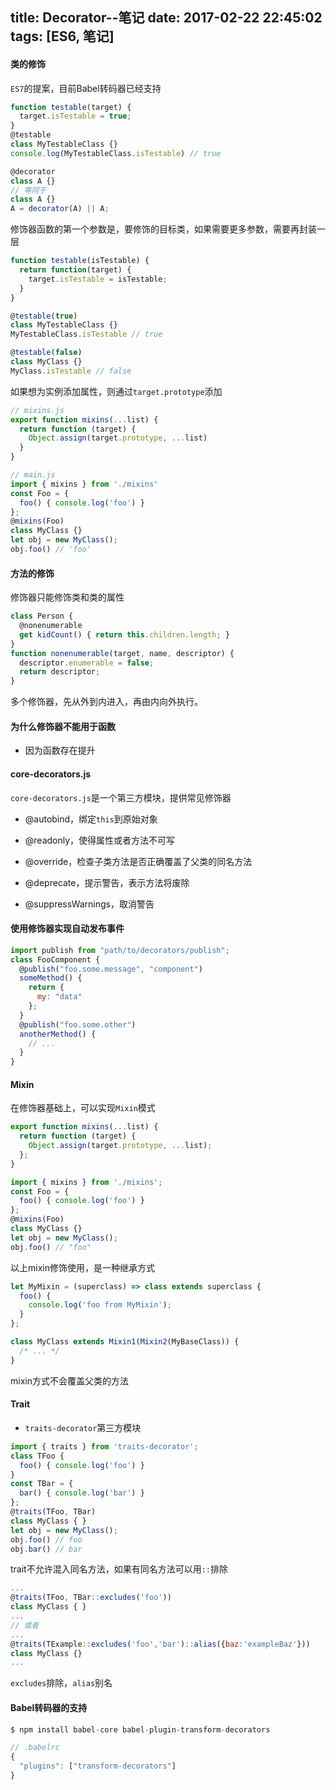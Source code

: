 title: Decorator--笔记
date: 2017-02-22 22:45:02
tags: [ES6, 笔记]
---

#### 类的修饰

`ES7`的提案，目前Babel转码器已经支持

```js
function testable(target) {
  target.isTestable = true;
}
@testable
class MyTestableClass {}
console.log(MyTestableClass.isTestable) // true
```
```js
@decorator
class A {}
// 等同于
class A {}
A = decorator(A) || A;
```
修饰器函数的第一个参数是，要修饰的目标类，如果需要更多参数，需要再封装一层

<!-- more -->

```js
function testable(isTestable) {
  return function(target) {
    target.isTestable = isTestable;
  }
}

@testable(true)
class MyTestableClass {}
MyTestableClass.isTestable // true

@testable(false)
class MyClass {}
MyClass.isTestable // false
```

如果想为实例添加属性，则通过`target.prototype`添加

```js
// mixins.js
export function mixins(...list) {
  return function (target) {
    Object.assign(target.prototype, ...list)
  }
}

// main.js
import { mixins } from './mixins'
const Foo = {
  foo() { console.log('foo') }
};
@mixins(Foo)
class MyClass {}
let obj = new MyClass();
obj.foo() // 'foo'
```

#### 方法的修饰

修饰器只能修饰类和类的属性

```js
class Person {
  @nonenumerable
  get kidCount() { return this.children.length; }
}
function nonenumerable(target, name, descriptor) {
  descriptor.enumerable = false;
  return descriptor;
}
```

多个修饰器，先从外到内进入，再由内向外执行。

#### 为什么修饰器不能用于函数

* 因为函数存在提升

#### core-decorators.js

`core-decorators.js`是一个第三方模块，提供常见修饰器

* @autobind，绑定`this`到原始对象

* @readonly，使得属性或者方法不可写

* @override，检查子类方法是否正确覆盖了父类的同名方法

* @deprecate，提示警告，表示方法将废除

* @suppressWarnings，取消警告

#### 使用修饰器实现自动发布事件

```js
import publish from "path/to/decorators/publish";
class FooComponent {
  @publish("foo.some.message", "component")
  someMethod() {
    return {
      my: "data"
    };
  }
  @publish("foo.some.other")
  anotherMethod() {
    // ...
  }
}
```

#### Mixin

在修饰器基础上，可以实现`Mixin`模式

```js
export function mixins(...list) {
  return function (target) {
    Object.assign(target.prototype, ...list);
  };
}
```
```js
import { mixins } from './mixins';
const Foo = {
  foo() { console.log('foo') }
};
@mixins(Foo)
class MyClass {}
let obj = new MyClass();
obj.foo() // "foo"
```
以上mixin修饰使用，是一种继承方式

```js
let MyMixin = (superclass) => class extends superclass {
  foo() {
    console.log('foo from MyMixin');
  }
};
```
```js
class MyClass extends Mixin1(Mixin2(MyBaseClass)) {
  /* ... */
}
```
mixin方式不会覆盖父类的方法

#### Trait

* `traits-decorator`第三方模块

```js
import { traits } from 'traits-decorator';
class TFoo {
  foo() { console.log('foo') }
}
const TBar = {
  bar() { console.log('bar') }
};
@traits(TFoo, TBar)
class MyClass { }
let obj = new MyClass();
obj.foo() // foo
obj.bar() // bar
```
trait不允许混入同名方法，如果有同名方法可以用`::`排除

```js
...
@traits(TFoo, TBar::excludes('foo'))
class MyClass { }
...
// 或者
...
@traits(TExample::excludes('foo','bar')::alias({baz:'exampleBaz'}))
class MyClass {}
...
```
`excludes`排除，`alias`别名

#### Babel转码器的支持

```js
$ npm install babel-core babel-plugin-transform-decorators

// .babelrc
{
  "plugins": ["transform-decorators"]
}
```







